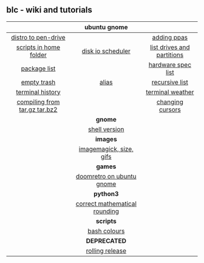 ## blc - wiki and tutorials


|  | ubuntu gnome |  |
| :----------------------: | :----------------------: | :----------------------: |
| [distro to pen-drive](https://github.com/brandleesee/blc/wiki/Distro-to-Pen-Drive) | | [adding ppas](https://github.com/brandleesee/blc/wiki/Ubuntu-Adding-PPAs) |
| [scripts in home folder](https://github.com/brandleesee/blc/wiki/Scripts-in-Home-Folder) | [disk io scheduler](https://github.com/brandleesee/blc/wiki/Ubuntu-Disk-IO-Scheduler) | [list drives and partitions](https://github.com/brandleesee/blc/wiki/List-drives-&-partitions) |
| [package list](https://github.com/brandleesee/blc/wiki/Ubuntu-Package-List) |  | [hardware spec list](https://github.com/brandleesee/blc/wiki/Laptop-Hardware-Specs) |
| [empty trash](https://github.com/brandleesee/blc/wiki/Ubuntu-Empty-Trash) | [alias](https://github.com/brandleesee/blc/wiki/Alias) | [recursive list](https://github.com/brandleesee/blc/wiki/list-recursively-a-directory) |
| [terminal history](https://github.com/brandleesee/blc/wiki/Ubuntu-Terminal-History) |  | [terminal weather](https://github.com/brandleesee/blc/wiki/Weather-in-Terminal) |
| [compiling from tar.gz tar.bz2](https://github.com/brandleesee/blc/wiki/Ubuntu-Compiling-from-tar.gz---tar.bz2) |  | [changing cursors](https://github.com/brandleesee/blc/wiki/Ubuntu-Changing-Cursors) |
|  | **gnome** |  |
|  | [shell version](https://github.com/brandleesee/blc/wiki/Gnome-Shell-Version) |  |
|  | **images** |  |
|  | [imagemagick, size, gifs ](https://github.com/brandleesee/blc/wiki/ImageMagick,-Resize,-GIFs) |  |
|  | **games** |  |
|  | [doomretro on ubuntu gnome](https://github.com/brandleesee/blc/wiki/DoomRetro-on-Ubuntu-Gnome-16.04-x64) |  |
|  | **python3** |  |
|  | [correct mathematical rounding](https://github.com/brandleesee/blc/wiki/Python3---Correct-MATHEMATICAL-Rounding) |  |
|  | **scripts** |  |
|  | [bash colours](https://github.com/brandleesee/blc/tree/master/scripts/colours) |  |
|  | **DEPRECATED** |  |
|  | [rolling release](https://github.com/brandleesee/blc/wiki/Ubuntu-Gnome-Rolling-Release) |  |
